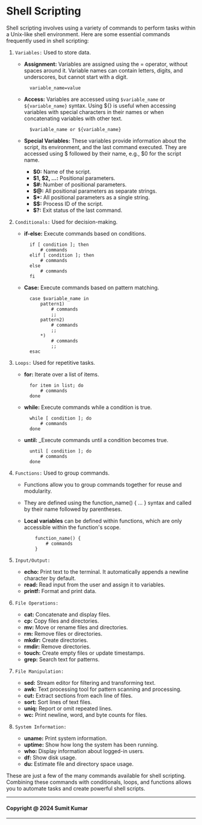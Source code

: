 # Shell Scripting

Shell scripting involves using a variety of commands to perform tasks within a Unix-like shell environment. Here are some essential commands frequently used in shell scripting:

1. ```Variables:``` Used to store data.

    * __Assignment:__ Variables are assigned using the = operator, without spaces around it. Variable names can contain letters, digits, and underscores, but cannot start with a digit.

            variable_name=value

    * __Access:__ Variables are accessed using `$variable_name` or `${variable_name}` syntax. Using ${} is useful when accessing variables with special characters in their names or when concatenating variables with other text.

            $variable_name or ${variable_name}

    * __Special Variables:__ These variables provide information about the script, its environment, and the last command executed. They are accessed using $ followed by their name, e.g., $0 for the script name.
    
        * __$0:__ Name of the script.
        * __$1, $2, ...:__ Positional parameters.
        * __$#:__ Number of positional parameters.
        * __$@:__ All positional parameters as separate strings.
        * __$*:__ All positional parameters as a single string.
        * __$$:__ Process ID of the script.
        * __$?:__ Exit status of the last command.


2. ```Conditionals:``` Used for decision-making.

    * __if-else:__ Execute commands based on conditions.

            if [ condition ]; then
                # commands
            elif [ condition ]; then
                # commands
            else
                # commands
            fi

    * __Case:__ Execute commands based on pattern matching.

            case $variable_name in
                pattern1)
                    # commands
                    ;;
                pattern2)
                    # commands
                    ;;
                *)
                    # commands
                    ;;
            esac


3. ```Loops:``` Used for repetitive tasks.

    * __for:__ Iterate over a list of items.

            for item in list; do
                # commands
            done

    * __while:__ Execute commands while a condition is true.

            while [ condition ]; do
                # commands
            done

    * __until:__ _Execute commands until a condition becomes true.

            until [ condition ]; do
                # commands
            done

4. ```Functions:``` Used to group commands.

    * Functions allow you to group commands together for reuse and modularity.
    * They are defined using the function_name() { ... } syntax and called by their name followed by parentheses.

    * __Local variables__ can be defined within functions, which are only accessible within the function's scope.

        ```
            function_name() {
                # commands
            }
        ```

5. ```Input/Output:```

    * __echo:__ Print text to the terminal. It automatically appends a newline character by default.
    * __read:__ Read input from the user and assign it to variables.
    * __printf:__ Format and print data.


6. ```File Operations:```

    * __cat:__ Concatenate and display files.
    * __cp:__ Copy files and directories.
    * __mv:__ Move or rename files and directories.
    * __rm:__ Remove files or directories.
    * __mkdir:__ Create directories.
    * __rmdir:__ Remove directories.
    * __touch:__ Create empty files or update timestamps.
    * __grep:__ Search text for patterns.


7. ```File Manipulation:```

    * __sed:__ Stream editor for filtering and transforming text.
    * __awk:__ Text processing tool for pattern scanning and processing.
    * __cut:__ Extract sections from each line of files.
    * __sort:__ Sort lines of text files.
    * __uniq:__ Report or omit repeated lines.
    * __wc:__ Print newline, word, and byte counts for files.

8. ```System Information:```

    * __uname:__ Print system information.
    * __uptime:__ Show how long the system has been running.
    * __who:__ Display information about logged-in users.
    * __df:__ Show disk usage.
    * __du:__ Estimate file and directory space usage.

These are just a few of the many commands available for shell scripting. Combining these commands with conditionals, loops, and functions allows you to automate tasks and create powerful shell scripts.

---
#### Copyright @ 2024 Sumit Kumar
---